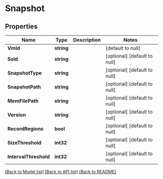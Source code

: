 # Snapshot

## Properties

 Name                  | Type       | Description | Notes                        
-----------------------|------------|-------------|------------------------------
 **VmId**              | **string** |             | [default to null]            
 **SsId**              | **string** |             | [optional] [default to null] 
 **SnapshotType**      | **string** |             | [optional] [default to null] 
 **SnapshotPath**      | **string** |             | [optional] [default to null] 
 **MemFilePath**       | **string** |             | [optional] [default to null] 
 **Version**           | **string** |             | [optional] [default to null] 
 **RecordRegions**     | **bool**   |             | [optional] [default to null] 
 **SizeThreshold**     | **int32**  |             | [optional] [default to null] 
 **IntervalThreshold** | **int32**  |             | [optional] [default to null] 

[[Back to Model list]](../README.md#documentation-for-models) [[Back to API list]](../README.md#documentation-for-api-endpoints) [[Back to README]](../README.md)


